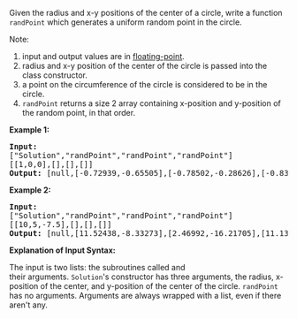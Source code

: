 <div><p>Given the radius and x-y positions of the center of a circle, write a function <code>randPoint</code>&nbsp;which&nbsp;generates a uniform random&nbsp;point in the circle.</p>

<p>Note:</p>

<ol>
	<li>input and output values are&nbsp;in&nbsp;<a href="https://www.webopedia.com/TERM/F/floating_point_number.html" target="_blank">floating-point</a>.</li>
	<li>radius and x-y position of the center of the circle is passed into the class constructor.</li>
	<li>a point on the circumference of the circle is considered to be&nbsp;in the circle.</li>
	<li><code>randPoint</code>&nbsp;returns&nbsp;a size 2 array containing x-position and y-position of the random point, in that order.</li>
</ol>

<div>
<p><strong>Example 1:</strong></p>

<pre><strong>Input: 
</strong><span id="example-input-1-1">["Solution","randPoint","randPoint","randPoint"]
</span><span id="example-input-1-2">[[1,0,0],[],[],[]]</span>
<strong>Output: </strong><span id="example-output-1">[null,[-0.72939,-0.65505],[-0.78502,-0.28626],[-0.83119,-0.19803]]</span>
</pre>

<div>
<p><strong>Example 2:</strong></p>

<pre><strong>Input: 
</strong><span id="example-input-2-1">["Solution","randPoint","randPoint","randPoint"]
</span><span id="example-input-2-2">[[10,5,-7.5],[],[],[]]</span>
<strong>Output: </strong><span id="example-output-2">[null,[11.52438,-8.33273],[2.46992,-16.21705],[11.13430,-12.42337]]</span></pre>
</div>

<p><strong>Explanation of Input Syntax:</strong></p>

<p>The input is two lists:&nbsp;the subroutines called&nbsp;and their&nbsp;arguments.&nbsp;<code>Solution</code>'s&nbsp;constructor has three arguments, the radius, x-position of the center, and y-position of the center of the circle. <code>randPoint</code> has no arguments.&nbsp;Arguments&nbsp;are&nbsp;always wrapped with a list, even if there aren't any.</p>
</div>
</div>